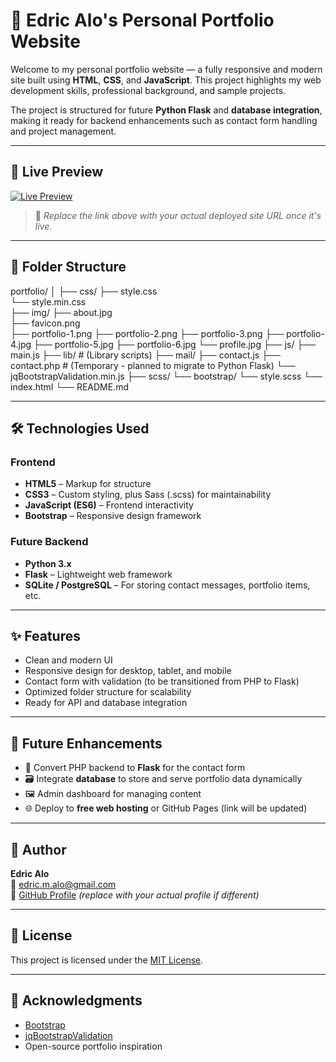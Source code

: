 # 🌟 Edric Alo's Personal Portfolio Website

Welcome to my personal portfolio website — a fully responsive and modern site built using **HTML**, **CSS**, and **JavaScript**. This project highlights my web development skills, professional background, and sample projects.

The project is structured for future **Python Flask** and **database integration**, making it ready for backend enhancements such as contact form handling and project management.

-----

## 🔗 Live Preview

[![Live Preview](https://img.shields.io/badge/View-Live--Demo-brightgreen?style=for-the-badge&logo=google-chrome)](https://your-live-site-url.com)

> 🔁 *Replace the link above with your actual deployed site URL once it's live.*

-----

## 📁 Folder Structure

portfolio/ 
│ ├── css/ 
    ├── style.css  
    └── style.min.css  
├── img/ 
    ├── about.jpg  
    ├── favicon.png  
    ├── portfolio-1.png 
    ├── portfolio-2.png 
    ├── portfolio-3.png 
    ├── portfolio-4.jpg 
    ├── portfolio-5.jpg 
    ├── portfolio-6.jpg 
    └── profile.jpg 
├── js/ 
    ├── main.js 
├── lib/        # (Library scripts) 
├── mail/ 
    ├── contact.js 
    ├── contact.php    # (Temporary - planned to migrate to Python Flask) 
    └── jqBootstrapValidation.min.js 
├── scss/ 
    └── bootstrap/ 
    └── style.scss 
└── index.html
└── README.md

-----

## 🛠️ Technologies Used

### Frontend
- **HTML5** – Markup for structure
- **CSS3** – Custom styling, plus Sass (.scss) for maintainability
- **JavaScript (ES6)** – Frontend interactivity
- **Bootstrap** – Responsive design framework

### Future Backend
- **Python 3.x**
- **Flask** – Lightweight web framework
- **SQLite / PostgreSQL** – For storing contact messages, portfolio items, etc.

-----

## ✨ Features

- Clean and modern UI
- Responsive design for desktop, tablet, and mobile
- Contact form with validation (to be transitioned from PHP to Flask)
- Optimized folder structure for scalability
- Ready for API and database integration

---

## 🚧 Future Enhancements

- 🔁 Convert PHP backend to **Flask** for the contact form
- 🗃️ Integrate **database** to store and serve portfolio data dynamically
- 🖼️ Admin dashboard for managing content
- 🌐 Deploy to **free web hosting** or GitHub Pages (link will be updated)

---

## 👤 Author

**Edric Alo**  
📧 [edric.m.alo@gmail.com](mailto:edric.m.alo@gmail.com)  
📂 [GitHub Profile](https://github.com/edricalo) *(replace with your actual profile if different)*

---

## 📄 License

This project is licensed under the [MIT License](LICENSE).

---

## 🙏 Acknowledgments

- [Bootstrap](https://getbootstrap.com/)
- [jqBootstrapValidation](https://react-bootstrap.github.io/)
- Open-source portfolio inspiration

